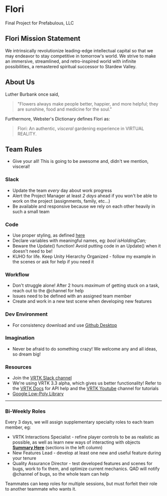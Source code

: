  
# Flori
Final Project for Prefabulous, LLC


## Flori Mission Statement
We intrinsically revolutionize leading-edge intellectual capital so that we may endeavor to stay competitive in tomorrow's world. We strive to make an immersive, streamlined, and retro-inspired world with infinite possibilities, a remastered spiritual successor to Stardew Valley.

## About Us

Luther Burbank once said, 
>"Flowers always make people better, happier, and more helpful; they are sunshine, food and medicine for the soul."


Furthermore, Webster's Dictionary defines Flori as:
> Flori: An authentic, *visceral* gardening experience in VIRTUAL REALITY.

## Team Rules

* Give your all! This is going to be awesome and, didn't we mention, visceral!

### Slack

* Update the team *every* day about work progress
* Alert the Project Manager at least *2 days* ahead if you won't be able to work on the project (assignments, family, etc...)
* Be available and responsive because we rely on each other heavily in such a small team

### Code

* Use proper styling, as defined [here](https://github.com/raywenderlich/c-sharp-style-guide)
* Declare variables with meaningful names, eg: *bool isHoldingCan;*
* Beware the Update() function! Avoid putting code in an Update() when it doesn't need to be!
* KUHO for life. Keep Unity Hierarchy Organized - follow my example in the scenes or ask for help if you need it

### Workflow

* Don't struggle alone! After 2 hours *maximum* of getting stuck on a task, reach out to the @channel for help
* Issues need to be defined with an assigned team member
* Create and work in a new test scene when developing new features

### Dev Environment

* For consistency download and use [Github Desktop](https://desktop.github.com/)

### Imagination

* Never be afraid to do something crazy! We welcome any and all ideas, so dream big!

### Resources

* Join the [VRTK Slack channel](http://invite.vrtk.io)
* We're using VRTK 3.3 alpha, which gives us better functionality! Refer to the [VRTK Docs](https://vrtoolkit.readme.io/docs/) for API help and the [VRTK Youtube](https://www.youtube.com/channel/UCWRk-LEMUNoZxUmY1wO7DBQ) channel for tutorials
* [Google Low-Poly Library](https://poly.google.com/)

---

### Bi-Weekly Roles

Every 3 days, we will assign supplementary specialty roles to each team member, eg:
* VRTK Interactions Specialist - refine player controls to be as realistic as possible, as well as learn new ways of interacting with objects [**Summary Here**](https://vrtoolkit.readme.io/docs/summary-2) (sections in the left column)
* New Features Lead - develop at least one new and useful feature during your tenure
* Quality Assurance Director - test developed features and scenes for bugs, work to fix them, and optimize current mechanics. QAD will notify @channel of bugs, so the whole team can help

Teammates can keep roles for multiple sessions, but must forfeit their role to another teammate who wants it.
